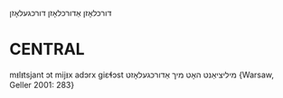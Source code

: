 דורכלאָזן
אַדורכלאָזן
דורכגעלאָזן

CENTRAL
========

mᵻlᵻtsjant ɔt mijᵻx adɔrx giɛɬɔst מיליציאַנט האָט מיך אַדורכגעלאָזט {Warsaw, Geller 2001: 283}